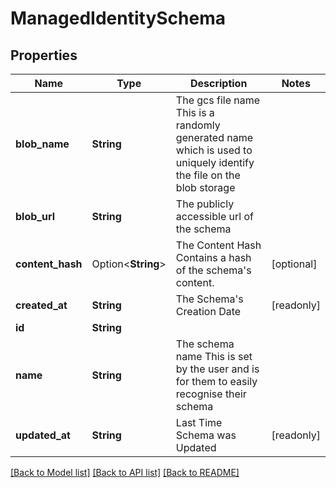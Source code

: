 # ManagedIdentitySchema

## Properties

Name | Type | Description | Notes
------------ | ------------- | ------------- | -------------
**blob_name** | **String** | The gcs file name  This is a randomly generated name which is used to uniquely identify the file on the blob storage | 
**blob_url** | **String** | The publicly accessible url of the schema | 
**content_hash** | Option<**String**> | The Content Hash  Contains a hash of the schema's content. | [optional]
**created_at** | **String** | The Schema's Creation Date | [readonly]
**id** | **String** |  | 
**name** | **String** | The schema name  This is set by the user and is for them to easily recognise their schema | 
**updated_at** | **String** | Last Time Schema was Updated | [readonly]

[[Back to Model list]](../README.md#documentation-for-models) [[Back to API list]](../README.md#documentation-for-api-endpoints) [[Back to README]](../README.md)


